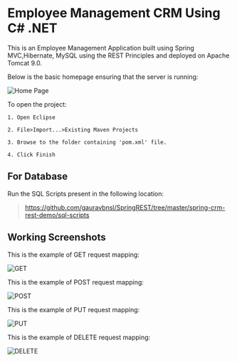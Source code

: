 # Employee Management CRM Using C# .NET

This is an Employee Management Application built using Spring MVC,Hibernate, MySQL using the REST Principles and deployed on Apache Tomcat 9.0.

Below is the basic homepage ensuring that the server is running:

![Home Page](https://github.com/gauravbnsl/SpringREST/blob/master/spring-crm-rest-demo/screenshots/Screenshot%20(32).png)

To open the project:

`1. Open Eclipse`

`2. File>Import...>Existing Maven Projects`

`3. Browse to the folder containing 'pom.xml' file.`

`4. Click Finish`

## For Database

Run the SQL Scripts present in the following location:

> https://github.com/gauravbnsl/SpringREST/tree/master/spring-crm-rest-demo/sql-scripts

## Working Screenshots

This is the example of GET request mapping:

![GET](https://github.com/gauravbnsl/SpringREST/blob/master/spring-crm-rest-demo/screenshots/Screenshot%20(28).png)

This is the example of POST request mapping:

![POST](https://github.com/gauravbnsl/SpringREST/blob/master/spring-crm-rest-demo/screenshots/Screenshot%20(29).png)

This is the example of PUT request mapping:

![PUT](https://github.com/gauravbnsl/SpringREST/blob/master/spring-crm-rest-demo/screenshots/Screenshot%20(30).png)

This is the example of DELETE request mapping:

![DELETE](https://github.com/gauravbnsl/SpringREST/blob/master/spring-crm-rest-demo/screenshots/Screenshot%20(31).png)
